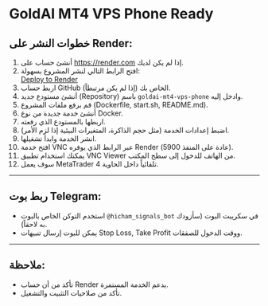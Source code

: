 # GoldAI MT4 VPS Phone Ready

## خطوات النشر على Render:

1. أنشئ حساب على https://render.com إذا لم يكن لديك.
2. افتح الرابط التالي لنشر المشروع بسهولة:  
   [Deploy to Render](https://dashboard.render.com/deploy/new)
3. اربط حساب GitHub الخاص بك (إذا لم يكن مرتبطاً).
4. أنشئ مستودع جديد (Repository) باسم `goldai-mt4-vps-phone` وادخل إليه.
5. قم برفع ملفات المشروع (Dockerfile, start.sh, README.md).
6. أنشئ خدمة جديدة من نوع Docker.
7. اربطها بالمستودع الذي رفعته.
8. اضبط إعدادات الخدمة (مثل حجم الذاكرة، المتغيرات البيئية إذا لزم الأمر).
9. انشر الخدمة وابدأ تشغيلها.
10. افتح خدمة VNC عبر الرابط الذي يوفره Render (عادة على المنفذ 5900).
11. يمكنك استخدام تطبيق VNC Viewer من الهاتف للدخول إلى سطح المكتب.
12. سوف يعمل MetaTrader 4 تلقائياً داخل الحاوية.

---

## ربط بوت Telegram:

- استخدم التوكن الخاص بالبوت `@hicham_signals_bot` في سكريبت البوت (سأزودك به لاحقاً).
- يمكن للبوت إرسال تنبيهات Stop Loss, Take Profit ووقت الدخول للصفقات.

---

## ملاحظة:

- تأكد من أن حساب Render يدعم الخدمة المستمرة.
- تأكد من صلاحيات التثبيت والتشغيل.
